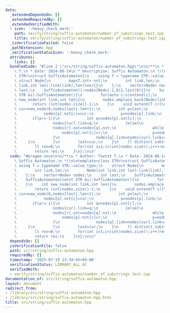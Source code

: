 ```yaml
---
data:
  _extendedDependsOn: []
  _extendedRequiredBy: []
  _extendedVerifiedWith:
  - icon: ':heavy_check_mark:'
    path: verify/string/suffix-automaton/number_of_substrings.test.cpp
    title: verify/string/suffix-automaton/number_of_substrings.test.cpp
  _isVerificationFailed: false
  _pathExtension: hpp
  _verificationStatusIcon: ':heavy_check_mark:'
  attributes:
    links: []
  bundledCode: "#line 2 \"src/string/suffix-automaton.hpp\"\n\n/**\n * Author: Teetat\
    \ T.\n * Date: 2024-06-14\n * Description: Suffix Automaton.\n */\n\ntemplate<class\
    \ STR>\nstruct SuffixAutomaton{\n    using T = typename STR::value_type;\n   \
    \ struct Node{\n        map<T,int> nxt;\n        int link,len;\n        Node(int\
    \ link,int len):link(link),len(len){}\n    };\n    vector<Node> nodes;\n    int\
    \ last;\n    SuffixAutomaton():nodes{Node(-1,0)},last(0){}\n    SuffixAutomaton(const\
    \ STR &s):SuffixAutomaton(){\n        for(auto c:s)extend(c);\n    }\n    int\
    \ new_node(int link,int len){\n        nodes.emplace_back(Node(link,len));\n \
    \       return (int)nodes.size()-1;\n    }\n    void extend(T c){\n        int\
    \ cur=new_node(0,nodes[last].len+1);\n        int p=last;\n        while(p!=-1&&!nodes[p].nxt.count(c)){\n\
    \            nodes[p].nxt[c]=cur;\n            p=nodes[p].link;\n        }\n \
    \       if(p!=-1){\n            int q=nodes[p].nxt[c];\n            if(nodes[p].len+1==nodes[q].len){\n\
    \                nodes[cur].link=q;\n            }else{\n                int r=new_node(nodes[q].link,nodes[p].len+1);\n\
    \                nodes[r].nxt=nodes[q].nxt;\n                while(p!=-1&&nodes[p].nxt[c]==q){\n\
    \                    nodes[p].nxt[c]=r;\n                    p=nodes[p].link;\n\
    \                }\n                nodes[q].link=nodes[cur].link=r;\n       \
    \     }\n        }\n        last=cur;\n    }\n    ll distinct_substrings(){\n\
    \        ll res=0;\n        for(int i=1;i<(int)nodes.size();i++)res+=nodes[i].len-nodes[nodes[i].link].len;\n\
    \        return res;\n    }\n};\n\n"
  code: "#pragma once\n\n/**\n * Author: Teetat T.\n * Date: 2024-06-14\n * Description:\
    \ Suffix Automaton.\n */\n\ntemplate<class STR>\nstruct SuffixAutomaton{\n   \
    \ using T = typename STR::value_type;\n    struct Node{\n        map<T,int> nxt;\n\
    \        int link,len;\n        Node(int link,int len):link(link),len(len){}\n\
    \    };\n    vector<Node> nodes;\n    int last;\n    SuffixAutomaton():nodes{Node(-1,0)},last(0){}\n\
    \    SuffixAutomaton(const STR &s):SuffixAutomaton(){\n        for(auto c:s)extend(c);\n\
    \    }\n    int new_node(int link,int len){\n        nodes.emplace_back(Node(link,len));\n\
    \        return (int)nodes.size()-1;\n    }\n    void extend(T c){\n        int\
    \ cur=new_node(0,nodes[last].len+1);\n        int p=last;\n        while(p!=-1&&!nodes[p].nxt.count(c)){\n\
    \            nodes[p].nxt[c]=cur;\n            p=nodes[p].link;\n        }\n \
    \       if(p!=-1){\n            int q=nodes[p].nxt[c];\n            if(nodes[p].len+1==nodes[q].len){\n\
    \                nodes[cur].link=q;\n            }else{\n                int r=new_node(nodes[q].link,nodes[p].len+1);\n\
    \                nodes[r].nxt=nodes[q].nxt;\n                while(p!=-1&&nodes[p].nxt[c]==q){\n\
    \                    nodes[p].nxt[c]=r;\n                    p=nodes[p].link;\n\
    \                }\n                nodes[q].link=nodes[cur].link=r;\n       \
    \     }\n        }\n        last=cur;\n    }\n    ll distinct_substrings(){\n\
    \        ll res=0;\n        for(int i=1;i<(int)nodes.size();i++)res+=nodes[i].len-nodes[nodes[i].link].len;\n\
    \        return res;\n    }\n};\n\n"
  dependsOn: []
  isVerificationFile: false
  path: src/string/suffix-automaton.hpp
  requiredBy: []
  timestamp: '2025-07-19 13:39:45+09:00'
  verificationStatus: LIBRARY_ALL_AC
  verifiedWith:
  - verify/string/suffix-automaton/number_of_substrings.test.cpp
documentation_of: src/string/suffix-automaton.hpp
layout: document
redirect_from:
- /library/src/string/suffix-automaton.hpp
- /library/src/string/suffix-automaton.hpp.html
title: src/string/suffix-automaton.hpp
---
```

